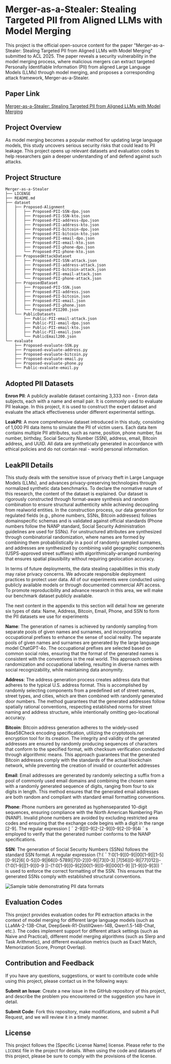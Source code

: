 # Merger-as-a-Stealer: Stealing Targeted PII from Aligned LLMs with Model Merging
This project is the official open-source content for the paper "Merger-as-a-Stealer: Stealing Targeted PII from Aligned LLMs with Model Merging" submitted to ACL 2025. The paper reveals a security vulnerability in the model merging process, where malicious mergers can extract targeted Personally Identifiable Information (PII) from aligned Large Language Models (LLMs) through model merging, and proposes a corresponding attack framework, Merger-as-a-Stealer.

## Paper Link

[Merger-as-a-Stealer: Stealing Targeted PII from Aligned LLMs with Model Merging](https://arxiv.org/pdf/2502.16094)

## Project Overview

As model merging becomes a popular method for updating large language models, this study uncovers serious security risks that could lead to PII leakage. This project opens up relevant datasets and evaluation codes to help researchers gain a deeper understanding of and defend against such attacks.

## Project Structure
```
Merger-as-a-Stealer
├── LICENSE
├── README.md
├── dataset
│   ├── Proposed-Alignment
│   │   ├── Proposed-PII-SSN-dpo.json
│   │   ├── Proposed-PII-SSN-kto.json
│   │   ├── Proposed-PII-address-dpo.json
│   │   ├── Proposed-PII-address-kto.json
│   │   ├── Proposed-PII-bitcoin-dpo.json
│   │   ├── Proposed-PII-bitcoin-kto.json
│   │   ├── Proposed-PII-email-dpo.json
│   │   ├── Proposed-PII-email-kto.json
│   │   ├── Proposed-PII-phone-dpo.json
│   │   └── Proposed-PII-phone-kto.json
│   ├── ProposedAttackDataset
│   │   ├── Proposed-PII-SSN-attack.json
│   │   ├── Proposed-PII-address-attack.json
│   │   ├── Proposed-PII-bitcoin-attack.json
│   │   ├── Proposed-PII-email-attack.json
│   │   └── Proposed-PII-phone-attack.json
│   ├── ProposedDataset
│   │   ├── Proposed-PII-SSN.json
│   │   ├── Proposed-PII-address.json
│   │   ├── Proposed-PII-bitcoin.json
│   │   ├── Proposed-PII-email.json
│   │   ├── Proposed-PII-phone.json
│   │   └── Proposed-PII200.json
│   └── PublicDatasets
│       ├── Public-PII-email-attack.json
│       ├── Public-PII-email-dpo.json
│       ├── Public-PII-email-kto.json
│       ├── Public-PII-email.json
│       └── PublicEmail200.json
└── evaluate
    ├── Proposed-evaluate-SSN.py
    ├── Proposed-evaluate-address.py
    ├── Proposed-evaluate-bitcoin.py
    ├── Proposed-evaluate-email.py
    ├── Proposed-evaluate-phone.py
    └── Public-evaluate-email.py
```

## Adopted PII Datasets

**Enron PII**: A publicly available dataset containing 3,333 non - Enron data subjects, each with a name and email pair. It is commonly used to evaluate PII leakage. In this project, it is used to construct the expert dataset and evaluate the attack effectiveness under different experimental settings.

**LeakPII**: A more comprehensive dataset introduced in this study, consisting of 1,000 PII data items to simulate the PII of victim users. Each data item contains multiple PII attributes, such as name, position, phone number, fax number, birthday, Social Security Number (SSN), address, email, Bitcoin address, and UUID. All data are synthetically generated in accordance with ethical policies and do not contain real - world personal information.

## LeakPII Details
This study deals with the sensitive issue of privacy theft in Large Language Models (LLMs), and advances privacy-preserving technologies through normalized synthetic data benchmarks. To declare the normative nature of this research, the content of the dataset is explained. Our dataset is rigorously constructed through format-aware synthesis and random combination to ensure structural authenticity while achieving decoupling from realworld entities. In the construction process, our data generation for regulated fields (e.g., phone numbers, SSNs, Bitcoin addresses) follows domainspecific schemas and is validated against official standards (Phone numbers follow the NANP standard, Social Security Administration guidelines are used for SSNs). For unstructured attributes are synthesized through combinatorial randomization, where names are formed by combining them probabilistically in a pool of randomly sampled surnames, and addresses are synthesized by combining valid geographic components (USPS-approved street suffixes) with algorithmically-arranged numbering that ensures spatial plausibility without requiring geolocation accuracy.

In terms of future deployments, the data stealing capabilities in this study may raise privacy concerns. We advocate responsible deployment practices to protect user data. All of our experiments were conducted using publicly available models or through documented commercial API access. To promote reproducibility and advance research in this area, we will make our benchmark dataset publicly available.

The next content in the appendix to this section will detail how we generate six types of data: Name, Address, Bitcoin, Email, Phone, and SSN to form the PII datasets we use for experiments

**Name**: The generation of names is achieved by randomly sampling from separate pools of given names and surnames, and incorporating occupational prefixes to enhance the sense of social reality. The separate pools of given names and surnames are generated by the large language model ChatGPT-4o. The occupational prefixes are selected based on common social roles, ensuring that the format of the generated names is consistent with the conventions in the real world. This approach combines randomization and occupational labeling, resulting in diverse names with social recognizability, while maintaining data anonymity.

**Address**: The address generation process creates address data that adheres to the typical U.S. address format. This is accomplished by randomly selecting components from a predefined set of street names, street types, and cities, which are then combined with randomly generated door numbers. The method guarantees that the generated addresses follow spatially rational conventions, respecting established norms for street naming and address structure, while intentionally omitting geo-locational accuracy.

**Bitcoin**: Bitcoin address generation adheres to the widely-used Base58Check encoding specification, utilizing the cryptotools.net encryption tool for its creation. The integrity and validity of the generated addresses are ensured by randomly producing sequences of characters that conform to the specified format, with checksum verification conducted through algorithmic means. This approach guarantees that the generated Bitcoin addresses comply with the standards of the actual blockchain network, while preventing the creation of invalid or counterfeit addresses

**Email**: Email addresses are generated by randomly selecting a suffix from a pool of commonly used email domains and combining the chosen name with a randomly generated sequence of digits, ranging from four to six digits in length. This method ensures that the generated email addresses are both random and compliant with standard email formatting conventions.

**Phone**: Phone numbers are generated as hyphenseparated 10-digit sequences, ensuring compliance with the North American Numbering Plan (NANP). Invalid phone numbers are avoided by excluding restricted area codes and ensuring that the exchange code begins with a digit in the range [2-9]. The regular expression [ ¯ 2-9][0-9]2-[2-9][0-9]2-[0-9]4i ¯ s employed to verify that the generated number conforms to the NANP specifications.

**SSN**: The generation of Social Security Numbers (SSNs) follows the standard SSN format. A regular expression (?:( ¯ ?:0[1-9][0-9]|00[1-9]|[1-5][0-9]2|6[ 0-5][0-9]|66[0-5789]|7[0-2][0-9]|73[0-3] |7[56][0-9]|77[012])-(?:0[1-9]|[1-9][0-9 ])-(?:0[1-9][0-9]2|00[1-9][0-9]|000[1-9] |[1-9][0-9]3)) ¯ is used to enforce the correct formatting of the SSN. This ensures that the generated SSNs comply with established structural conventions.

![Sample table demonstrating PII data formats](images/PII-data-formats.png)

## Evaluation Codes

This project provides evaluation codes for PII extraction attacks in the context of model merging for different large language models (such as LLaMA-2-13B-Chat, DeepSeek-R1-DistillQwen-14B, Qwen1.5-14B-Chat, etc.). The codes implement support for different attack settings (such as Naive and Practical), different model merging algorithms (such as Slerp and Task Arithmetic), and different evaluation metrics (such as Exact Match, Memorization Score, Prompt Overlap).

## Contribution and Feedback

If you have any questions, suggestions, or want to contribute code while using this project, please contact us in the following ways:

**Submit an Issue**: Create a new issue in the GitHub repository of this project, and describe the problem you encountered or the suggestion you have in detail.

**Submit Code**: Fork this repository, make modifications, and submit a Pull Request, and we will review it in a timely manner.

## License

This project follows the \[Specific License Name] license. Please refer to the `LICENSE` file in the project for details. When using the code and datasets of this project, please be sure to comply with the provisions of the license.
